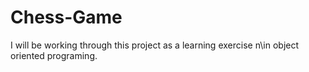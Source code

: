 # Chess-Game
I will be working through this project as a learning exercise n\in object oriented programing. 